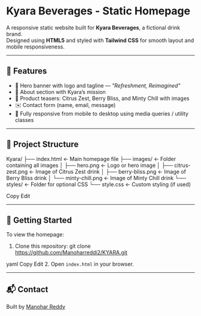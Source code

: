 # Kyara Beverages - Static Homepage

A responsive static website built for **Kyara Beverages**, a fictional drink brand.  
Designed using **HTML5** and styled with **Tailwind CSS** for smooth layout and mobile responsiveness.

---

## 🌟 Features

- 🎯 Hero banner with logo and tagline — *"Refreshment, Reimagined"*
- 📖 About section with Kyara’s mission
- 🍹 Product teasers: Citrus Zest, Berry Bliss, and Minty Chill with images
- ✉️ Contact form (name, email, message)
- 📱 Fully responsive from mobile to desktop using media queries / utility classes

---

## 📂 Project Structure

Kyara/
├── index.html                ← Main homepage file
├── images/                  ← Folder containing all images
│   ├── hero.png             ← Logo or hero image
│   ├── citrus-zest.png      ← Image of Citrus Zest drink
│   ├── berry-bliss.png      ← Image of Berry Bliss drink
│   └── minty-chill.png      ← Image of Minty Chill drink
└── styles/                  ← Folder for optional CSS
    └── style.css            ← Custom styling (if used)



Copy
Edit

---

## 🚀 Getting Started

To view the homepage:

1. Clone this repository:
git clone https://github.com/Manoharreddi2/KYARA.git

yaml
Copy
Edit
2. Open `index.html` in your browser.

---

## 📬 Contact

Built by [Manohar Reddy](https://github.com/Manoharreddi2)
